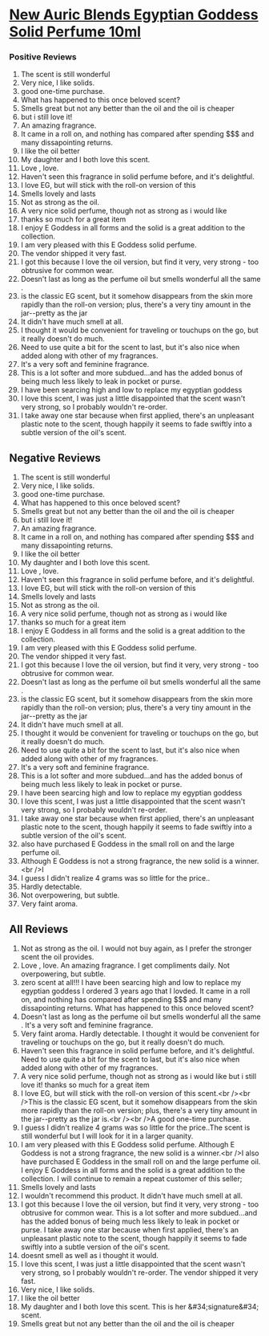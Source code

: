 # [New Auric Blends Egyptian Goddess Solid Perfume 10ml](https://products.checkmycream.com/products/New-Auric-Blends-Egyptian-Goddess-Solid-Perfume-10ml.html)

### Positive Reviews

<ol>
      <li>The scent is still wonderful</li>
      <li>Very nice, I like solids.</li>
      <li>good one-time purchase.</li>
      <li>What has happened to this once beloved scent?</li>
      <li>Smells great but not any better than the oil and the oil is cheaper</li>
      <li>but i still love it!</li>
      <li>An amazing fragrance.</li>
      <li>It came in a roll on, and nothing has compared after spending $$$ and many dissapointing returns.  </li>
      <li>I like the oil better</li>
      <li>My daughter and I both love this scent.</li>
      <li>Love , love.</li>
      <li>Haven&#x27;t seen this fragrance in solid perfume before, and it&#x27;s delightful.  </li>
      <li>I love EG, but will stick with the roll-on version of this</li>
      <li>Smells lovely and lasts</li>
      <li>Not as strong as the oil.</li>
      <li>A very nice solid perfume, though not as strong as i would like</li>
      <li>thanks so much for a great item</li>
      <li>I enjoy E Goddess in all forms and the solid is a great addition to the collection.</li>
      <li>I am very pleased with this E Goddess solid perfume.  </li>
      <li>The vendor shipped it very fast.</li>
      <li>I got this because I love the oil version, but find it very, very strong - too obtrusive for common wear.</li>
      <li>Doesn&#x27;t last as long as the perfume oil but smells wonderful all the same .</li>
      <li>is the classic EG scent, but it somehow disappears from the skin more rapidly than the roll-on version; plus, there&#x27;s a very tiny amount in the jar--pretty as the jar</li>
      <li>It didn&#x27;t have much smell at all.</li>
      <li>I thought it would be convenient for traveling or touchups on the go, but it really doesn&#x27;t do much.</li>
      <li>Need to use quite a bit for the scent to last, but it&#x27;s also nice when added along with other of my fragrances.</li>
      <li>It&#x27;s a very soft and feminine fragrance.</li>
      <li>This is a lot softer and more subdued...and has the added bonus of being much less likely to leak in pocket or purse.</li>
      <li>I have been searcing high and low to replace my egyptian goddess</li>
      <li>I love this scent, I was just a little disappointed that the scent wasn&#x27;t very strong, so I probably wouldn&#x27;t re-order.  </li>
      <li>I take away one star because when first applied, there&#x27;s an unpleasant plastic note to the scent, though happily it seems to fade swiftly into a subtle version of the oil&#x27;s scent.</li>
</ol>


<h2>Negative Reviews</h2>
<ol>
<li> The scent is still wonderful</li>
<li> Very nice, I like solids.</li>
<li> good one-time purchase.</li>
<li> What has happened to this once beloved scent?</li>
<li> Smells great but not any better than the oil and the oil is cheaper</li>
<li> but i still love it!</li>
<li> An amazing fragrance.</li>
<li> It came in a roll on, and nothing has compared after spending $$$ and many dissapointing returns.  </li>
<li> I like the oil better</li>
<li> My daughter and I both love this scent.</li>
<li> Love , love.</li>
<li> Haven&#x27;t seen this fragrance in solid perfume before, and it&#x27;s delightful.  </li>
<li> I love EG, but will stick with the roll-on version of this</li>
<li> Smells lovely and lasts</li>
<li> Not as strong as the oil.</li>
<li> A very nice solid perfume, though not as strong as i would like</li>
<li> thanks so much for a great item</li>
<li> I enjoy E Goddess in all forms and the solid is a great addition to the collection.</li>
<li> I am very pleased with this E Goddess solid perfume.  </li>
<li> The vendor shipped it very fast.</li>
<li> I got this because I love the oil version, but find it very, very strong - too obtrusive for common wear.</li>
<li> Doesn&#x27;t last as long as the perfume oil but smells wonderful all the same .</li>
<li> is the classic EG scent, but it somehow disappears from the skin more rapidly than the roll-on version; plus, there&#x27;s a very tiny amount in the jar--pretty as the jar</li>
<li> It didn&#x27;t have much smell at all.</li>
<li> I thought it would be convenient for traveling or touchups on the go, but it really doesn&#x27;t do much.</li>
<li> Need to use quite a bit for the scent to last, but it&#x27;s also nice when added along with other of my fragrances.</li>
<li> It&#x27;s a very soft and feminine fragrance.</li>
<li> This is a lot softer and more subdued...and has the added bonus of being much less likely to leak in pocket or purse.</li>
<li> I have been searcing high and low to replace my egyptian goddess</li>
<li> I love this scent, I was just a little disappointed that the scent wasn&#x27;t very strong, so I probably wouldn&#x27;t re-order.  </li>
<li> I take away one star because when first applied, there&#x27;s an unpleasant plastic note to the scent, though happily it seems to fade swiftly into a subtle version of the oil&#x27;s scent.</li>
<li> also have purchased E Goddess in the small roll on and the large perfume oil.  </li>
<li> Although E Goddess is not a strong fragrance, the new solid is a winner.&lt;br /&gt;I</li>
<li> I guess I didn&#x27;t realize 4 grams was so little for the price..</li>
<li> Hardly detectable.</li>
<li> Not overpowering, but subtle.</li>
<li> Very faint aroma.</li>
</ol>

<h2>All Reviews</h2>

<ol>
    <li> Not as strong as the oil. I would not buy again, as I prefer the stronger scent the oil provides.</li>
    <li> Love , love. An amazing fragrance. I get compliments daily. Not overpowering, but subtle.</li>
    <li> zero scent at all!!!  I have been searcing high and low to replace my egyptian goddess I ordered 3 years ago that I lovded.  It came in a roll on, and nothing has compared after spending $$$ and many dissapointing returns.  What has happened to this once beloved scent?</li>
    <li> Doesn&#x27;t last as long as the perfume oil but smells wonderful all the same . It&#x27;s a very soft and feminine fragrance.</li>
    <li> Very faint aroma. Hardly detectable. I thought it would be convenient for traveling or touchups on the go, but it really doesn&#x27;t do much.</li>
    <li> Haven&#x27;t seen this fragrance in solid perfume before, and it&#x27;s delightful.  Need to use quite a bit for the scent to last, but it&#x27;s also nice when added along with other of my fragrances.</li>
    <li> A very nice solid perfume, though not as strong as i would like but i still love it! thanks so much for a great item</li>
    <li> I love EG, but will stick with the roll-on version of this scent.&lt;br /&gt;&lt;br /&gt;This is the classic EG scent, but it somehow disappears from the skin more rapidly than the roll-on version; plus, there&#x27;s a very tiny amount in the jar--pretty as the jar is.&lt;br /&gt;&lt;br /&gt;A good one-time purchase.</li>
    <li> I guess I didn&#x27;t realize 4 grams was so little for the price..The scent is still wonderful but I will look for it in a larger quanity.</li>
    <li> I am very pleased with this E Goddess solid perfume.  Although E Goddess is not a strong fragrance, the new solid is a winner.&lt;br /&gt;I also have purchased E Goddess in the small roll on and the large perfume oil.  I enjoy E Goddess in all forms and the solid is a great addition to the collection. I will continue to remain a repeat customer of this seller;</li>
    <li> Smells lovely and lasts</li>
    <li> I wouldn&#x27;t recommend this product. It didn&#x27;t have much smell at all.</li>
    <li> I got this because I love the oil version, but find it very, very strong - too obtrusive for common wear. This is a lot softer and more subdued...and has the added bonus of being much less likely to leak in pocket or purse. I take away one star because when first applied, there&#x27;s an unpleasant plastic note to the scent, though happily it seems to fade swiftly into a subtle version of the oil&#x27;s scent.</li>
    <li> doesnt smell as well as i thought it would.</li>
    <li> I love this scent, I was just a little disappointed that the scent wasn&#x27;t very strong, so I probably wouldn&#x27;t re-order.  The vendor shipped it very fast.</li>
    <li> Very nice, I like solids.</li>
    <li> I like the oil better</li>
    <li> My daughter and I both love this scent. This is her &amp;#34;signature&amp;#34; scent.</li>
    <li> Smells great but not any better than the oil and the oil is cheaper</li>
</ol>




